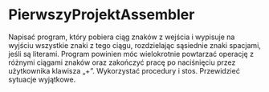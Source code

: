 # PierwszyProjektAssembler
Napisać program, który pobiera ciąg znaków z wejścia i wypisuje na wyjściu
wszystkie znaki z tego ciągu, rozdzielając sąsiednie znaki spacjami, jeśli są literami.
Program powinien móc wielokrotnie powtarzać operację z różnymi ciągami znaków
oraz zakończyć pracę po naciśnięciu przez użytkownika klawisza „+”. Wykorzystać
procedury i stos. Przewidzieć sytuacje wyjątkowe.
